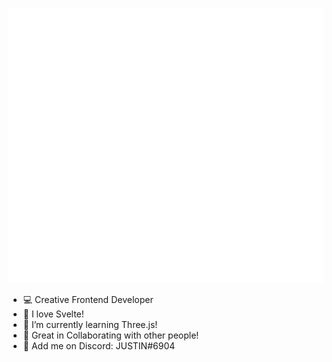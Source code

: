 ![Metrics](https://github.com/JustinLung/JustinLung/blob/main/github-metrics.svg)

- 💻 Creative Frontend Developer
- 🍊 I love Svelte!
- 🦋 I’m currently learning Three.js!
- 🤌 Great in Collaborating with other people!
- 💬 Add me on Discord: JUSTIN#6904 

